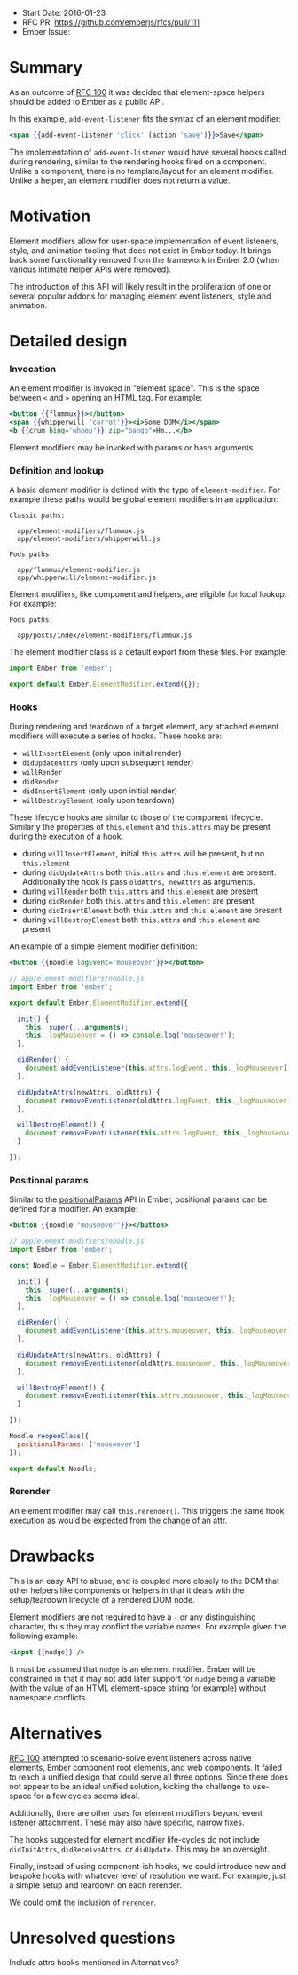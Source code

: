 - Start Date: 2016-01-23
- RFC PR: https://github.com/emberjs/rfcs/pull/111
- Ember Issue:

# Summary

As an outcome of [RFC 100](https://github.com/emberjs/rfcs/pull/100#issuecomment-172427565)
it was decided that element-space helpers should be added to Ember as a public
API.

In this example, `add-event-listener` fits the syntax of an element modifier:

```hbs
<span {{add-event-listener 'click' (action 'save')}}>Save</span>
```

The implementation of `add-event-listener` would have several hooks called during
rendering, similar to the rendering hooks fired on a component. Unlike a
component, there is no template/layout for an element modifier. Unlike a
helper, an element modifier does not return a value.

# Motivation

Element modifiers allow for user-space implementation of event listeners,
style, and animation tooling that does not exist in Ember today. It brings
back some functionality removed from the framework in Ember 2.0 (when
various intimate helper APIs were removed).

The introduction of this API will likely result in the proliferation of
one or several popular addons for managing element event listeners, style
and animation.

# Detailed design

### Invocation

An element modifier is invoked in "element space". This is the space between
`<` and `>` opening an HTML tag. For example:

```hbs
<button {{flummux}}></button>
<span {{whipperwill 'carrot'}}><i>Some DOM</i></span>
<b {{crum bing='whoop'}} zip="bango">Hm...</b>
```

Element modifiers may be invoked with params or hash arguments.

### Definition and lookup

A basic element modifier is defined with the type of `element-modifier`. For
example these paths would be global element modifiers in an application:

```
Classic paths:

  app/element-modifiers/flummux.js
  app/element-modifiers/whipperwill.js

Pods paths:

  app/flummux/element-modifier.js
  app/whipperwill/element-modifier.js
```

Element modifiers, like component and helpers, are eligible for local lookup.
For example:

```
Pods paths:

  app/posts/index/element-modifiers/flummux.js
```

The element modifier class is a default export from these files. For example:

```js
import Ember from 'ember';

export default Ember.ElementModifier.extend({});
```

### Hooks

During rendering and teardown of a target element, any attached element
modifiers will execute a series of hooks. These hooks are:

* `willInsertElement` (only upon initial render)
* `didUpdateAttrs` (only upon subsequent render)
* `willRender`
* `didRender`
* `didInsertElement` (only upon initial render)
* `willDestroyElement` (only upon teardown)

These lifecycle hooks are similar to those of the component lifecycle. Similarly
the properties of `this.element` and `this.attrs` may be present during the
execution of a hook.

* during `willInsertElement`, initial `this.attrs` will be present, but no `this.element`
* during `didUpdateAttrs` both `this.attrs` and `this.element` are present. Additionally
  the hook is pass `oldAttrs, newAttrs` as arguments.
* during `willRender` both `this.attrs` and `this.element` are present
* during `didRender` both `this.attrs` and `this.element` are present
* during `didInsertElement` both `this.attrs` and `this.element` are present
* during `willDestroyElement` both `this.attrs` and `this.element` are present

An example of a simple element modifier definition:

```hbs
<button {{noodle logEvent='mouseover'}}></button>
```

```js
// app/element-modifiers/noodle.js
import Ember from 'ember';

export default Ember.ElementModifier.extend({

  init() {
    this._super(...arguments);
    this._logMouseover = () => console.log('mouseover!');
  },

  didRender() {
    document.addEventListener(this.attrs.logEvent, this._logMouseover);
  },

  didUpdateAttrs(newAttrs, oldAttrs) {
    document.removeEventListener(oldAttrs.logEvent, this._logMouseover);
  },

  willDestroyElement() {
    document.removeEventListener(this.attrs.logEvent, this._logMouseover);
  }

});
```

### Positional params

Similar to the [positionalParams](http://emberjs.com/api/classes/Ember.Component.html#property_positionalParams)
API in Ember, positional params can be defined for a modifier. An example:

```hbs
<button {{noodle 'mouseover'}}></button>
```

```js
// app/element-modifiers/noodle.js
import Ember from 'ember';

const Noodle = Ember.ElementModifier.extend({

  init() {
    this._super(...arguments);
    this._logMouseover = () => console.log('mouseover!');
  },

  didRender() {
    document.addEventListener(this.attrs.mouseover, this._logMouseover);
  },

  didUpdateAttrs(newAttrs, oldAttrs) {
    document.removeEventListener(oldAttrs.mouseover, this._logMouseover);
  },

  willDestroyElement() {
    document.removeEventListener(this.attrs.mouseover, this._logMouseover);
  }

});

Noodle.reopenClass({
  positionalParams: ['mouseover']
});

export default Noodle;
```

### Rerender

An element modifier may call `this.rerender()`. This triggers the same
hook execution as would be expected from the change of an attr.

# Drawbacks

This is an easy API to abuse, and is coupled more closely to the DOM that
other helpers like components or helpers in that it deals with the setup/teardown
lifecycle of a rendered DOM node.

Element modifiers are not required to have a `-` or any distinguishing
character, thus they may conflict the variable names. For example given the
following example:

```hbs
<input {{nudge}} />
```

It must be assumed that `nudge` is an element modifier. Ember will be constrained
in that it may not add later support for `nudge` being a variable (with the
value of an HTML element-space string for example) without namespace conflicts.

# Alternatives

[RFC 100](https://github.com/emberjs/rfcs/pull/100#issuecomment-172427565) attempted
to scenario-solve event listeners across native elements, Ember component root elements, and
web components. It failed to reach a unified design that could serve all three
options. Since there does not appear to be an ideal unified solution, kicking
the challenge to use-space for a few cycles seems ideal.

Additionally, there are other uses for element modifiers beyond event listener
attachment. These may also have specific, narrow fixes.

The hooks suggested for element modifier life-cycles do not include
`didInitAttrs`, `didReceiveAttrs`, or `didUpdate`. This
may be an oversight.

Finally, instead of using component-ish hooks, we could introduce new and
bespoke hooks with whatever level of resolution we want. For example, just
a simple setup and teardown on each rerender.

We could omit the inclusion of `rerender`.

# Unresolved questions

Include attrs hooks mentioned in Alternatives?


